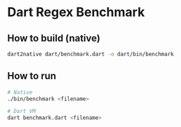 # Dart Regex Benchmark

## How to build (native)

```sh
dart2native dart/benchmark.dart -o dart/bin/benchmark
```

## How to run

```sh
# Native
./bin/benchmark <filename>

# Dart VM
dart benchmark.dart <filename>
```
